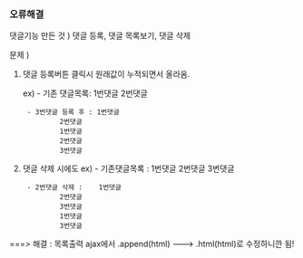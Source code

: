 ### 오류해결
댓글기능 만든 것 ) 댓글 등록, 댓글 목록보기, 댓글 삭제

문제 )
1. 댓글 등록버튼 클릭시 원래값이 누적되면서 올라옴.
 
	ex) - 기존 댓글목록:    1번댓글
		   	        2번댓글

	    - 3번댓글 등록 후 : 1번댓글
				2번댓글
				1번댓글
				2번댓글
				3번댓글

2. 댓글 삭제 시에도 
	ex) - 기존댓글목록 :    1번댓글
				2번댓글
				3번댓글
				
				
	    - 2번댓글 삭제 :    1번댓글
				2번댓글
				3번댓글
				1번댓글
				3번댓글
 

===> 해결 : 목록출력 ajax에서 .append(html)  ---> .html(html)로 수정하니깐 됨!
